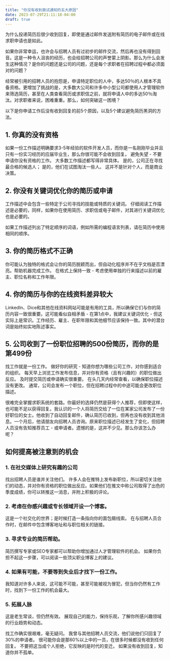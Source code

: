 ```yaml
---
title: "你没有收到面试通知的五大原因"
date: 2023-07-29T21:11:18-04:00
draft: true
---
```


为什么投递简历后很少收到回复，即使是通过邮件发送附有简历的电子邮件或在线求职申请也是如此。

如果你非常幸运，也许会与招聘人员有过初步的邮件交流，然后再也没有得到回音。这是一种令人沮丧的经历，也会给招聘公司的声誉蒙上阴影。那么为什么会发生这种情况？是你的问题还是公司的问题，还是每个求职者在招聘过程中都必须面对的问题？

经常被引用的招聘人员的抱怨是，申请特定职位的人中，多达50％的人根本不具备资格。更增加了挑战的是，大多数大公司和许多中小型公司都使用人才管理软件来筛选简历，甚至在人类查看简历或求职信之前，就将申请人中的多达50％淘汰。对求职者来说，困难重重。那么，如何突破这一困境？

以下是你申请工作后没有收到回复的前5个原因，以及5个建议避免简历黑洞的方法。

## 1. 你真的没有资格
如果一份工作描述明确要求3-5年经验的软件开发人员，而你是一名刚刚毕业并且只有一份实习经历的应届毕业生，那么你很可能不会收到回复。
避免失望 - 不要申请你没有资格的工作。
大多数工作描述都写得非常具体。
是的，公司正在寻找最合格的候选人；
是的，他们在试图淘汰一些人。
这并不是针对个人，而是商业决策。

## 2. 你没有关键词优化你的简历或申请
工作描述中会包含一些特定于公司寻找的技能或特质的关键词。
仔细阅读工作描述是必要的，同样，如果你在使用简历、求职信或电子邮件，对其进行关键词优化也是必要的。

如果工作描述列出了特定顺序的词语，例如所需的编程语言列表，请在简历中使用相同的顺序。

## 3. 你的简历格式不正确
你可能认为独特的格式会让你的简历脱颖而出，但自动化程序并不在乎文档是否漂亮。帮助机器完成工作。
在格式上保持一致 - 考虑使用单独的行来描述以前的雇主、职位名称和工作年限。

## 4. 你的简历与你的在线资料差异较大
 LinkedIn、Dice和其他在线资料网站可能是有用的工具，所以确保它们与你的简历内容一致很重要。这可能看似自相矛盾 - 在第1点中，我建议关键词优化 - 但这实际上是常识。工作经历、雇主、在职年限和其他细节应该保持一致。其中的潜台词是始终如实地陈述事实。


## 5. 公司收到了一份职位招聘的500份简历，而你的是第499份
找工作就是一份工作。
做好你的研究 - 知道你想为哪些公司工作，对你感到适合的组织。
每天早上浏览工作发布信息，并对你有资格（且有兴趣的）的职位做出反应。
及时提交简历或申请确实很重要。
在头几天内经常查看，以确保职位描述没有更改。
通常，公司会发布一个职位，但在招聘过程中的中途可能会更改职位描述。

很难完全掌握求职系统的套路。你最好的选择仍然是获得个人推荐，但即使这样，也可能不足以获得回复。我认识的一个人将简历交给了一位在某家公司发布了一份好职位的女士。他收到了自动回复邮件，确认简历已收到，但再也没有收到其他消息。一个月后，他请朋友向招聘人员咨询。原来职位描述已经发生了变化，但招聘人员没有告知推荐员工 - 或申请者。遗憾的是，这并不少见。那么你该怎么办呢？

## 如何提高被注意到的机会
### 1. 在社交媒体上研究有趣的公司
找出招聘人员是谁并关注他们。
许多人会在推特上发布新职位，所以密切关注他们的动态，并对你有资格的职位做出反应。如果他们在推文中称公司取得了出色的季度成绩，你可以转推这一消息，并附上积极的评论。

### 2. 考虑在你感兴趣或专长领域开设一个博客。
这是一个社交化的世界；是时候打造一条指向你的面包屑线索。
在与招聘人员合作时，在邮件中包含博客地址和与职位相关的链接。

### 3. 寻求专业的简历帮助。
简历撰写专家或SEO专家都可以帮助你增加通过人才管理软件的机会。
如果你负担不起这一步骤，可以阅读一些顶尖职业博客上的建议。

### 4. 如果有可能，不要等到失业后才找下一份工作。
我知道对许多人来说，这可能不可能，甚至可能被视为冒犯，但当你仍然有工作时，找到下一份工作的机会最大。

### 5. 拓展人脉
这是老生常谈，但仍然有效。
展现自己的能力，保持乐观，了解你所感兴趣领域的行业趋势和动态。

找工作确实很艰难，毫无疑问。
我曾与其他招聘人员交流，他们说他们只回复了30%的申请者。
很可能你会是那60%以上中的一员，在很多时候都没有收到任何回复。
不要把这当成个人拒绝，它反映的是时代的变迁。
如果没有收到回复，知道你并不孤单。
